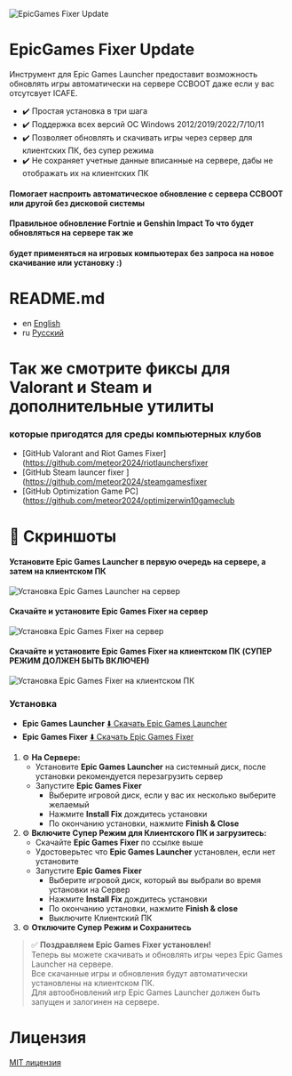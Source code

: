![EpicGames Fixer Update ](https://github.com/meteor2024/EpicGamesFixer/blob/main/shots/6615685.png)
# EpicGames Fixer Update
Инструмент для Epic Games Launcher предоставит возможность
обновлять игры автоматически на сервере CCBOOT даже если у вас 
отсутсвует ICAFE.

- ✔️ Простая установка в три шага
- ✔️ Поддержка всех версий ОС Windows 2012/2019/2022/7/10/11
- ✔️ Позволяет обновлять и скачивать игры через сервер для клиентских ПК, без супер режима
- ✔️ Не сохраняет учетные данные вписанные на сервере, дабы не отображать их на клиентских ПК
#### Помогает наспроить автоматическое обновление с сервера CCBOOT или другой без дисковой системы
#### Правильное обновление Fortnie и Genshin Impact То что будет обновляться на сервере так же 
#### будет применяться на игровых компьютерах без запроса на новое скачивание или установку :)

# README.md
- en [English](https://github.com/EpicGamesFixer/EpicGamesFixer)
- ru [Русский](https://github.com/EpicGamesFixer/EpicGamesFixer/blob/main/readme/README.ru.md)


# Так же смотрите фиксы для Valorant и Steam и дополнительные утилиты 
### которые пригодятся для среды компьютерных клубов
- [GitHub Valorant and Riot Games Fixer](https://github.com/meteor2024/riotlaunchersfixer
- [GitHub Steam launcer fixer ](https://github.com/meteor2024/steamgamesfixer
- [GitHub Optimization Game PC](https://github.com/meteor2024/optimizerwin10gameclub


# 📸 Скриншоты
#### Установите Epic Games Launcher в первую очередь на сервере, а затем на клиентском ПК
![Установка Epic Games Launcher на сервер](https://github.com/meteor2024/EpicGamesFixer/blob/main/shots/EpicLauncherPC.gif)
#### Скачайте и установите Epic Games Fixer на сервер
![Установка Epic Games Fixer на сервер](https://github.com/meteor2024/EpicGamesFixer/blob/main/shots/Server.gif)
#### Скачайте и установите Epic Games Fixer на клиентском ПК (CУПЕР РЕЖИМ ДОЛЖЕН БЫТЬ ВКЛЮЧЕН)
![Установка Epic Games Fixer на клиентском ПК](https://github.com/meteor2024/EpicGamesFixer/blob/main/shots/GamePC.gif)

### Установка
- **Epic Games Launcher** [⬇️ Скачать Epic Games Launcher](https://store.epicgames.com/en-US/download)
- **Epic Games Fixer** [⬇️ Скачать Epic Games Fixer ](https://github.com/meteor2024/EpicGamesFixer/releases)

1. ⚙️ **На Сервере:**
	- Установите **Epic Games Launcher** на системный диск, после установки рекомендуется перезагрузить сервер
	- Запустите **Epic Games Fixer**
		- Выберите игровой диск, если у вас их несколько выберите желаемый
		- Нажмите **Install Fix** дождитесь установки
		- По окончанию установки, нажмите **Finish & Close**
2. ⚙️ **Включите Супер Режим для Клиентского ПК и загрузитесь:**
	- Скачайте **Epic Games Fixer** по ссылке выше
	- Удостоверьтес что **Epic Games Launcher** установлен, если нет установите
	- Запустите **Epic Games Fixer**
		- Выберите игровой диск, который вы выбрали во время установки на Сервер
		- Нажмите **Install Fix** дождитесь установки
		- По окончанию установки, нажмите **Finish & close**
		- Выключите Клиентский ПК
3. ⚙️ **Отключите Супер Режим и Сохранитесь**

> ✅ **Поздравляем Epic Games Fixer установлен!**  
> Теперь вы можете скачивать и обновлять игры через Epic Games Launcher на сервере.  
> Все скачанные игры и обновления будут автоматически установлены на клиентском ПК.  
> Для автообновлений игр Epic Games Launcher должен быть запущен и залогинен на сервере.






# Лицензия
[MIT лицензия](ЛИЦЕНЗИЯ)
